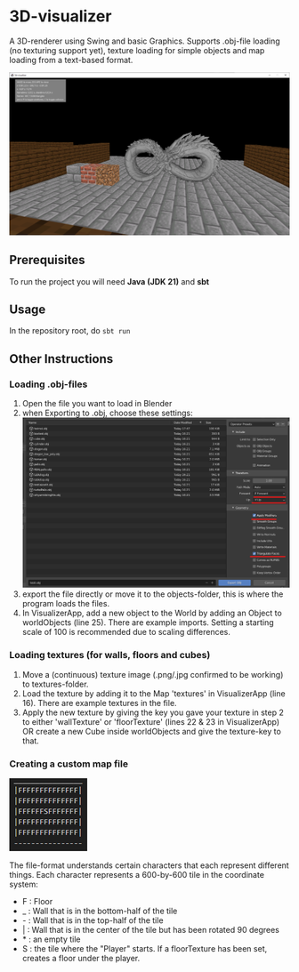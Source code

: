 # 3D-visualizer

A 3D-renderer using Swing and basic Graphics. Supports .obj-file loading (no texturing support yet), texture loading for simple objects and map loading from a text-based format.

![3D-visualizer](images/readme-info-pic.png)

## Prerequisites

To run the project you will need <strong>Java (JDK 21)</strong> and <strong>sbt</strong>

## Usage

In the repository root, do `sbt run`

## Other Instructions

### Loading .obj-files

1. Open the file you want to load in Blender
2. when Exporting to .obj, choose these settings:
   ![Blender-settings](images/blender-settings.png)
3. export the file directly or move it to the objects-folder, this is where the program loads the files.
4. In VisualizerApp, add a new object to the World by adding an Object to worldObjects (line 25). There are example imports. Setting a starting scale of 100 is recommended due to scaling differences.

### Loading textures (for walls, floors and cubes)

1. Move a (continuous) texture image (.png/.jpg confirmed to be working) to textures-folder.
2. Load the texture by adding it to the Map
   'textures' in VisualizerApp (line 16). There are example textures in the file.
3. Apply the new texture by giving the key you gave your texture in step 2 to either 'wallTexture' or 'floorTexture' (lines 22 & 23 in VisualizerApp) OR create a new Cube inside worldObjects and give the texture-key to that.

### Creating a custom map file

![Map-Example](images/map-file.png)

The file-format understands certain characters that each represent different things. Each character represents a 600-by-600 tile in the coordinate system:

- F : Floor
- \_ : Wall that is in the bottom-half of the tile
- \- : Wall that is in the top-half of the tile
- | : Wall that is in the center of the tile but has been rotated 90 degrees
- \* : an empty tile
- S : the tile where the "Player" starts. If a floorTexture has been set, creates a floor under the player.
